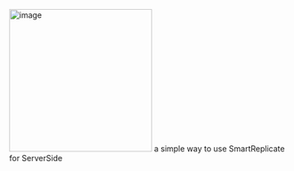 <img width="256" height="256" alt="image" src="https://github.com/user-attachments/assets/c2597cc3-4b52-4fe7-99df-f4fb75c72822" />
a simple way to use SmartReplicate for ServerSide

